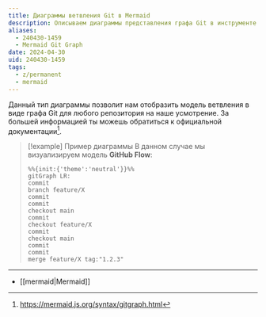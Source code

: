 ```yaml
---
title: Диаграммы ветвления Git в Mermaid
description: Описываем диаграммы представления графа Git в инструменте Mermaid
aliases:
  - 240430-1459
  - Mermaid Git Graph
date: 2024-04-30
uid: 240430-1459
tags:
  - z/permanent
  - mermaid
---
```


Данный тип диаграммы позволит нам отобразить модель ветвления в виде графа Git для любого репозитория на наше усмотрение. За большей информацией ты можешь обратиться к официальной документации[^docs].

> [!example] Пример диаграммы
> В данном случае мы визуализируем модель **GitHub Flow**:
> 
> ```mermaid
> %%{init:{'theme':'neutral'}}%%
> gitGraph LR:
> commit
> branch feature/X
> commit
> commit
> checkout main
> commit
> checkout feature/X
> commit
> checkout main
> commit
> commit
> merge feature/X tag:"1.2.3"
> ```

---

- [[mermaid|Mermaid]]

[^docs]: https://mermaid.js.org/syntax/gitgraph.html
